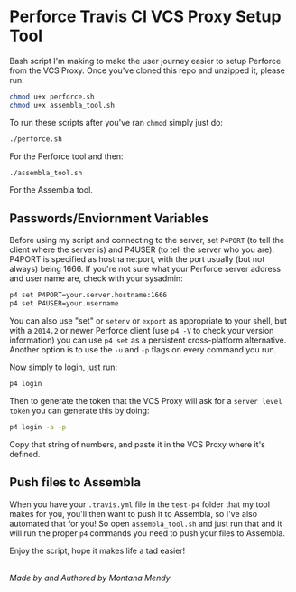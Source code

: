 # Perforce Travis CI VCS Proxy Setup Tool 

Bash script I'm making to make the user journey easier to setup Perforce from the VCS Proxy. Once you've cloned this repo and unzipped it, please run:

```bash
chmod u+x perforce.sh
chmod u+x assembla_tool.sh
```

To run these scripts after you've ran `chmod` simply just do: 

```bash
./perforce.sh
```
For the Perforce tool and then:

```bash
./assembla_tool.sh
```
For the Assembla tool.

## Passwords/Enviornment Variables

Before using my script and connecting to the server, set `P4PORT` (to tell the client where the server is) and P4USER (to tell the server who you are). P4PORT is specified as hostname:port, with the port usually (but not always) being 1666. If you're not sure what your Perforce server address and user name are, check with your sysadmin:

```bash
p4 set P4PORT=your.server.hostname:1666
p4 set P4USER=your.username
```
You can also use "set" or `setenv` or `export` as appropriate to your shell, but with a `2014.2` or newer Perforce client (use `p4 -V` to check your version information) you can use `p4 set` as a persistent cross-platform alternative. Another option is to use the `-u` and `-p` flags on every command you run.

Now simply to login, just run:

```bash
p4 login
```
Then to generate the token that the VCS Proxy will ask for a `server level token` you can generate this by doing:

```bash
p4 login -a -p
```
Copy that string of numbers, and paste it in the VCS Proxy where it's defined.

## Push files to Assembla

When you have your `.travis.yml` file in the `test-p4` folder that my tool makes for you, you'll then want to push it to Assembla, so I've also automated that for you! So open `assembla_tool.sh` and just run that and it will run the proper `p4` commands you need to push your files to Assembla. 

Enjoy the script, hope it makes life a tad easier! 


<br>_Made by and Authored by Montana Mendy_</br>
